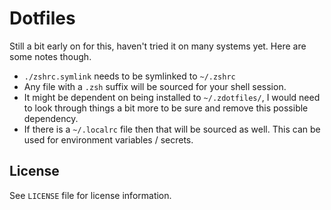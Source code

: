 # Dotfiles

Still a bit early on for this, haven't tried it on many systems yet. Here are some notes though.

* `./zshrc.symlink` needs to be symlinked to `~/.zshrc`
* Any file with a `.zsh` suffix will be sourced for your shell session.
* It might be dependent on being installed to `~/.zdotfiles/`, I would need to look through things a bit more to be sure and remove this possible dependency.
* If there is a `~/.localrc` file then that will be sourced as well.  This can be used for environment variables / secrets.

## License
See `LICENSE` file for license information.
